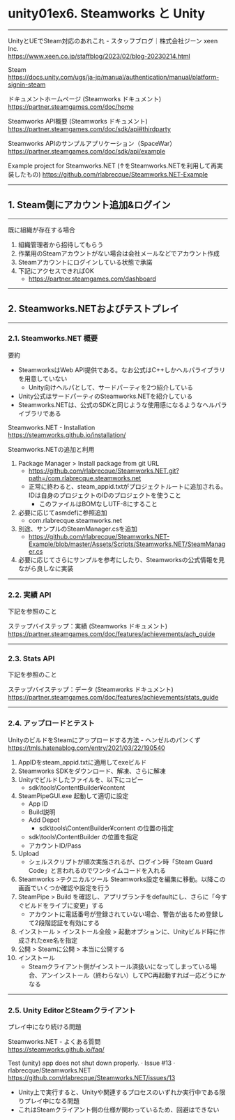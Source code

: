 # unity01ex6. Steamworks と Unity
________________________________________
UnityとUEでSteam対応のあれこれ - スタッフブログ｜株式会社ジーン xeen Inc.  
https://www.xeen.co.jp/staffblog/2023/02/blog-20230214.html

Steam  
https://docs.unity.com/ugs/ja-jp/manual/authentication/manual/platform-signin-steam

ドキュメントホームページ (Steamworks ドキュメント)  
https://partner.steamgames.com/doc/home

Steamworks API概要 (Steamworks ドキュメント)  
https://partner.steamgames.com/doc/sdk/api#thirdparty

Steamworks APIのサンプルアプリケーション（SpaceWar）  
https://partner.steamgames.com/doc/sdk/api/example

Example project for Steamworks.NET (↑をSteamworks.NETを利用して再実装したもの)
https://github.com/rlabrecque/Steamworks.NET-Example

________________________________________
## 1. Steam側にアカウント追加&ログイン
________________________________________
既に組織が存在する場合

1. 組織管理者から招待してもらう
2. 作業用のSteamアカウントがない場合は会社メールなどでアカウント作成
3. Steamアカウントにログインしている状態で承諾
4. 下記にアクセスできればOK
    - https://partner.steamgames.com/dashboard

________________________________________
## 2. Steamworks.NETおよびテストプレイ
________________________________________
### 2.1. Steamworks.NET 概要

要約

- SteamworksはWeb API提供である。なお公式はC++しかヘルパライブラリを用意していない
    - Unity向けヘルパとして、サードパーティを2つ紹介している
- Unity公式はサードパーティのSteamworks.NETを紹介している
- Steamworks.NETは、公式のSDKと同じような使用感になるようなヘルパライブラリである

Steamworks.NET - Installation  
https://steamworks.github.io/installation/

Steamworks.NETの追加と利用

1. Package Manager > Install package from git URL
    - https://github.com/rlabrecque/Steamworks.NET.git?path=/com.rlabrecque.steamworks.net
    - 正常に終わると、steam_appid.txtがプロジェクトルートに追加される。IDは自身のプロジェクトのIDのプロジェクトを使うこと
        - このファイルはBOMなしUTF-8にすること
2. 必要に応じてasmdefに参照追加
    - com.rlabrecque.steamworks.net
3. 別途、サンプルのSteamManager.csを追加
    - https://github.com/rlabrecque/Steamworks.NET-Example/blob/master/Assets/Scripts/Steamworks.NET/SteamManager.cs
4. 必要に応じてさらにサンプルを参考にしたり、Steamworksの公式情報を見ながら良しなに実装

________________________________________
### 2.2. 実績 API

下記を参照のこと

ステップバイステップ：実績 (Steamworks ドキュメント)  
https://partner.steamgames.com/doc/features/achievements/ach_guide

________________________________________
### 2.3. Stats API

下記を参照のこと

ステップバイステップ：データ (Steamworks ドキュメント)  
https://partner.steamgames.com/doc/features/achievements/stats_guide

________________________________________
### 2.4. アップロードとテスト

UnityのビルドをSteamにアップロードする方法 - ヘンゼルのパンくず  
https://tmls.hatenablog.com/entry/2021/03/22/190540

1. AppIDをsteam_appid.txtに適用してexeビルド
2. Steamworks SDKをダウンロード、解凍、さらに解凍
3. Unityでビルドしたファイルを、以下にコピー
    - sdk\tools\ContentBuilder¥content
4. SteamPipeGUI.exe 起動して適切に設定
    - App ID
    - Build説明
    - Add Depot
        - sdk\tools\ContentBuilder¥content の位置の指定
    - sdk\tools\ContentBuilder の位置を指定
    - アカウントID/Pass
5. Upload
    - シェルスクリプトが順次実施されるが、ログイン時「Steam Guard Code」と言われるのでワンタイムコードを入れる
6. Steamworks >テクニカルツール Steamworks設定を編集に移動。以降この画面でいくつか確認や設定を行う
7. SteamPipe > Build を確認し、アプリブランチをdefaultにし、さらに「今すぐビルドをライブに変更」する
    - アカウントに電話番号が登録されていない場合、警告が出るため登録して2段階認証を有効にする
8. インストール > インストール全般 > 起動オプションに、Unityビルド時に作成されたexe名を指定
9. 公開 > Steamに公開 > 本当に公開する
10. インストール
    - Steamクライアント側がインストール済扱いになってしまっている場合、アンインストール（終わらない）してPC再起動すれば一応どうにかなる

________________________________________
### 2.5. Unity EditorとSteamクライアント

プレイ中になり続ける問題

Steamworks.NET - よくある質問  
https://steamworks.github.io/faq/

Test (unity) app does not shut down properly. · Issue #13 · rlabrecque/Steamworks.NET  
https://github.com/rlabrecque/Steamworks.NET/issues/13

- Unity上で実行すると、Unityや関連するプロセスのいずれか実行中である限りプレイ中になる問題
- これはSteamクライアント側の仕様が関わっているため、回避はできない